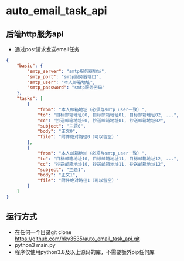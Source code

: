 # auto_email_task_api

## 后端http服务api
* 通过post请求发送email任务
```json
{
    "basic": {
        "smtp_server": "smtp服务器地址",
        "smtp_port": "smtp服务器端口",
        "smtp_user": "本人邮箱地址",
        "smtp_password": "smtp服务密码"
    },
    "tasks": [
        {
            "from": "本人邮箱地址（必须与smtp_user一致）",
            "to": "目标邮箱地址00, 目标邮箱地址01, 目标邮箱地址02, ...",
            "cc": "抄送邮箱地址00, 抄送邮箱地址01, 抄送邮箱地址02",
            "subject": "主题0",
            "body": "正文0",
            "file": "附件绝对路径0（可以留空）"
        }, 
        {
            "from": "本人邮箱地址（必须与smtp_user一致）",
            "to": "目标邮箱地址10, 目标邮箱地址11, 目标邮箱地址12, ...",
            "cc": "抄送邮箱地址10, 抄送邮箱地址11, 抄送邮箱地址12",
            "subject": "主题1",
            "body": "正文1",
            "file": "附件绝对路径1（可以留空）"
        }
    ]
}
```
## 运行方式
* 在任何一个目录git clone https://github.com/hky3535/auto_email_task_api.git
* python3 main.py
* 程序仅使用python3.8及以上源码的库，不需要额外pip任何库